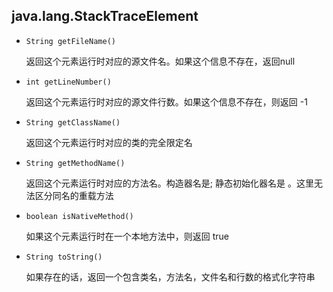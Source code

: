 ## java.lang.StackTraceElement

* `String getFileName()`

  返回这个元素运行时对应的源文件名。如果这个信息不存在，返回null

* `int getLineNumber()`

  返回这个元素运行时对应的源文件行数。如果这个信息不存在，则返回 -1

* `String getClassName()`

  返回这个元素运行时对应的类的完全限定名

* `String getMethodName()`

  返回这个元素运行时对应的方法名。构造器名是<init>; 静态初始化器名是 <clinit>。这里无法区分同名的重载方法

* `boolean isNativeMethod()`

  如果这个元素运行时在一个本地方法中，则返回 true

* `String toString()`

  如果存在的话，返回一个包含类名，方法名，文件名和行数的格式化字符串